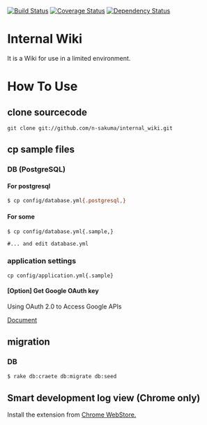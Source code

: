 [![Build Status](https://travis-ci.org/n-sakuma/internal_wiki.png)](https://travis-ci.org/n-sakuma/internal_wiki)
[![Coverage Status](https://coveralls.io/repos/n-sakuma/internal_wiki/badge.png)](https://coveralls.io/r/n-sakuma/internal_wiki)
[![Dependency Status](https://gemnasium.com/n-sakuma/internal_wiki.png)](https://gemnasium.com/n-sakuma/internal_wiki)

# Internal Wiki

It is a Wiki for use in a limited environment.


# How To Use

## clone sourcecode

```
git clone git://github.com/n-sakuma/internal_wiki.git
```

## cp sample files

### DB (PostgreSQL)

#### For postgresql

```bash
$ cp config/database.yml{.postgresql,}
```

#### For some

```
$ cp config/database.yml{.sample,}

#... and edit database.yml
```

### application settings

```
cp config/application.yml{.sample}
```

#### [Option] Get Google OAuth key

Using OAuth 2.0 to Access Google APIs

[Document](https://developers.google.com/accounts/docs/OAuth2)


## migration

### DB

```bash
$ rake db:craete db:migrate db:seed
```



## Smart development log view (Chrome only)

Install the extension from [Chrome WebStore.](https://chrome.google.com/webstore/detail/railspanel/gjpfobpafnhjhbajcjgccbbdofdckggg)
